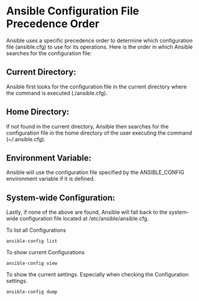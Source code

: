 # Ansible Configuration File Precedence Order

Ansible uses a specific precedence order to determine which configuration file (ansible.cfg) to use for its operations. Here is the order in which Ansible searches for the configuration file:

## Current Directory:
Ansible first looks for the configuration file in the current directory where the command is executed (./ansible.cfg).
## Home Directory:
 If not found in the current directory, Ansible then searches for the configuration file in the home directory of the user executing the command (~/.ansible.cfg).
## Environment Variable:
Ansible will use the configuration file specified by the ANSIBLE_CONFIG environment variable if it is defined.
## System-wide Configuration:
Lastly, if none of the above are found, Ansible will fall back to the system-wide configuration file located at /etc/ansible/ansible.cfg.

To list all Configurations
```
ansible-config list
```
To show current Configurations
```
ansible-config view
```
To show the current settings. Especially when checking the Configuration settings.
```
ansible-config dump
```
